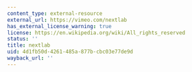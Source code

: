 ```yaml
---
content_type: external-resource
external_url: https://vimeo.com/nextlab
has_external_license_warning: true
license: https://en.wikipedia.org/wiki/All_rights_reserved
status: ''
title: nextlab
uid: 4d1fb50d-4261-485a-877b-cbc03e77de9d
wayback_url: ''
---
```

